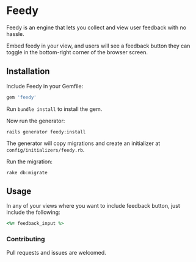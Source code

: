 # Feedy

Feedy is an engine that lets you collect and view user feedback with no hassle.

Embed feedy in your view, and users will see a feedback button they can toggle in the bottom-right corner of the browser screen.

## Installation

Include Feedy in your Gemfile:

```ruby
gem 'feedy'
```

Run `bundle install` to install the gem.

Now run the generator:

```
rails generator feedy:install
```

The generator will copy migrations and create an initializer at `config/initializers/feedy.rb`.

Run the migration:

```
rake db:migrate
```

## Usage

In any of your views where you want to include feedback button, just include the following:

```ruby
<%= feedback_input %>
```

### Contributing

Pull requests and issues are welcomed.

